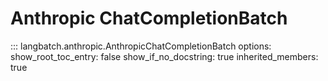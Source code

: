 # Anthropic ChatCompletionBatch

::: langbatch.anthropic.AnthropicChatCompletionBatch
    options:
        show_root_toc_entry: false
        show_if_no_docstring: true
        inherited_members: true